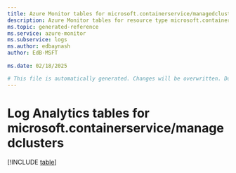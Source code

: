 ```yaml
---
title: Azure Monitor tables for microsoft.containerservice/managedclusters
description: Azure Monitor tables for resource type microsoft.containerservice/managedclusters
ms.topic: generated-reference
ms.service: azure-monitor
ms.subservice: logs
ms.author: edbaynash
author: EdB-MSFT
   
ms.date: 02/18/2025

# This file is automatically generated. Changes will be overwritten. Do not change this file directly.
---
```


# Log Analytics tables for microsoft.containerservice/managedclusters  

[!INCLUDE [table](~/reusable-content/ce-skilling/azure/includes/azure-monitor/reference/tables/microsoft-containerservice_managedclusters-include.md)]

